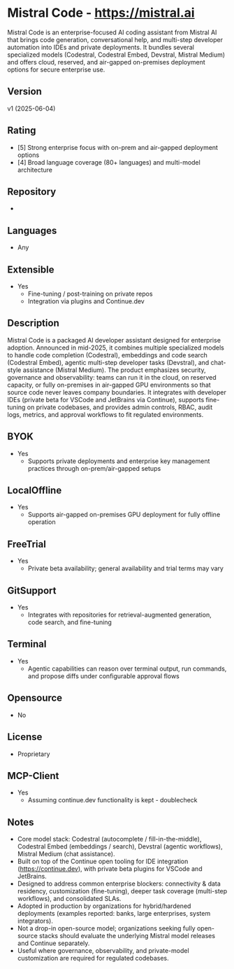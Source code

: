 # Mistral Code - https://mistral.ai
Mistral Code is an enterprise-focused AI coding assistant from Mistral AI that brings code generation, conversational help, and multi-step developer automation into IDEs and private deployments. It bundles several specialized models (Codestral, Codestral Embed, Devstral, Mistral Medium) and offers cloud, reserved, and air-gapped on-premises deployment options for secure enterprise use.

## Version
v1 (2025-06-04)

## Rating
- [5] Strong enterprise focus with on-prem and air-gapped deployment options
- [4] Broad language coverage (80+ languages) and multi-model architecture

## Repository
- 

## Languages
- Any

## Extensible
- Yes
  - Fine-tuning / post-training on private repos
  - Integration via plugins and Continue.dev

## Description
Mistral Code is a packaged AI developer assistant designed for enterprise adoption. Announced in mid-2025, it combines multiple specialized models to handle code completion (Codestral), embeddings and code search (Codestral Embed), agentic multi-step developer tasks (Devstral), and chat-style assistance (Mistral Medium). The product emphasizes security, governance and observability: teams can run it in the cloud, on reserved capacity, or fully on-premises in air-gapped GPU environments so that source code never leaves company boundaries. It integrates with developer IDEs (private beta for VSCode and JetBrains via Continue), supports fine-tuning on private codebases, and provides admin controls, RBAC, audit logs, metrics, and approval workflows to fit regulated environments.

## BYOK
- Yes
  - Supports private deployments and enterprise key management practices through on-prem/air-gapped setups

## LocalOffline
- Yes
  - Supports air-gapped on-premises GPU deployment for fully offline operation

## FreeTrial
- Yes
  - Private beta availability; general availability and trial terms may vary

## GitSupport
- Yes
  - Integrates with repositories for retrieval-augmented generation, code search, and fine-tuning

## Terminal
- Yes
  - Agentic capabilities can reason over terminal output, run commands, and propose diffs under configurable approval flows

## Opensource
- No

## License
- Proprietary

## MCP-Client
- Yes
  - Assuming continue.dev functionality is kept - doublecheck

## Notes
- Core model stack: Codestral (autocomplete / fill-in-the-middle), Codestral Embed (embeddings / search), Devstral (agentic workflows), Mistral Medium (chat assistance).
- Built on top of the Continue open tooling for IDE integration (<https://continue.dev>), with private beta plugins for VSCode and JetBrains.
- Designed to address common enterprise blockers: connectivity & data residency, customization (fine-tuning), deeper task coverage (multi-step workflows), and consolidated SLAs.
- Adopted in production by organizations for hybrid/hardened deployments (examples reported: banks, large enterprises, system integrators).
- Not a drop-in open-source model; organizations seeking fully open-source stacks should evaluate the underlying Mistral model releases and Continue separately.
- Useful where governance, observability, and private-model customization are required for regulated codebases.